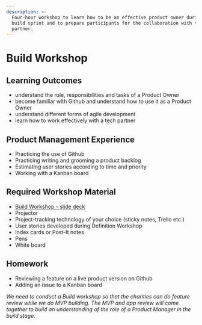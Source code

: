 ```yaml
---
description: >-
  Four-hour workshop to learn how to be an effective product owner during the
  build sprint and to prepare participants for the collaboration with their tech
  partner.
---
```


# Build Workshop

## Learning Outcomes 

* understand the role, responsibilities and tasks of a Product Owner 
* become familiar with Github and understand how to use it as a Product Owner 
* understand different forms of agile development 
* learn how to work effectively with a tech partner 

## Product Management Experience

* Practicing the use of Github 
* Practicing writing and grooming a product backlog 
* Estimating user stories according to time and priority 
* Working with a Kanban board

## Required Workshop Material

* [Build Workshop - slide deck](https://docs.google.com/presentation/d/1V0U3_jqkNn3_1YOeGVJZ7B6Khw9raAqEqOspf9SUBM0/edit#slide=id.g6cb096327a_1_132)
* Projector
* Project-tracking technology of your choice \(sticky notes, Trello etc.\) 
* User stories developed during Definition Workshop
* Index cards or Post-It notes
* Pens
* White board 

## Homework 

* Reviewing a feature on a live product version on Github 
* Adding an issue to a Kanban board

_We need to conduct a Build workshop so that the charities can do feature review while we do MVP building. The MVP and app review will come together to build an understanding of the role of a Product Manager in the build stage._  


###  



